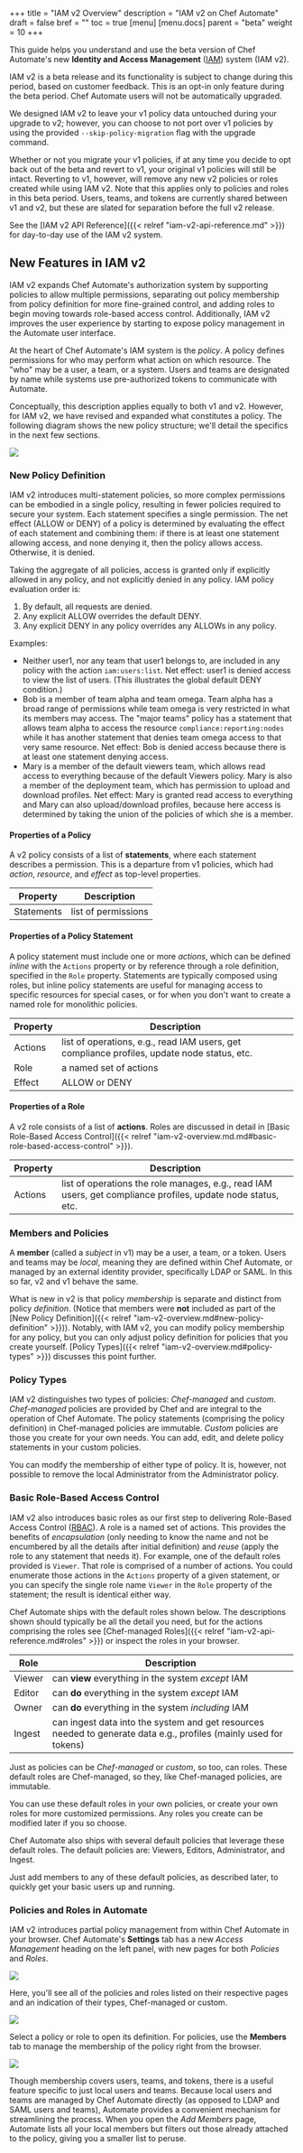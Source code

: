 +++
title = "IAM v2 Overview"
description = "IAM v2 on Chef Automate"
draft = false
bref = ""
toc = true
[menu]
  [menu.docs]
    parent = "beta"
    weight = 10
+++
<!-- Goal
Show the simplest possible experience that most users will experience. We are assuming that experience will be UI only, so present the UI information first followed by CLI information presented in reference format.
-->

This guide helps you understand and use the beta version of Chef Automate's new **Identity and Access Management** ([IAM](https://en.wikipedia.org/wiki/Identity_management)) system (IAM v2).

IAM v2 is a beta release and its functionality is subject to change during this period, based on customer feedback.
This is an opt-in only feature during the beta period.
Chef Automate users will not be automatically upgraded.

We designed IAM v2 to leave your v1 policy data untouched during your upgrade to v2; however, you can choose to not port over v1 policies by using the provided 
`--skip-policy-migration` flag with the upgrade command.

Whether or not you migrate your v1 policies, if at any time you decide to opt back out of the beta and revert to v1, your original v1 policies will still be intact.
Reverting to v1, however, will remove any new v2 policies or roles created while using IAM v2.
Note that this applies only to policies and roles in this beta period. Users, teams, and tokens are currently shared between v1 and v2, but these are slated for separation before the full v2 release.

See the [IAM v2 API Reference]({{< relref "iam-v2-api-reference.md" >}}) for day-to-day use of the IAM v2 system.

## New Features in IAM v2

IAM v2 expands Chef Automate's authorization system by supporting policies to allow multiple permissions, separating out policy membership from policy definition for more fine-grained control, and adding roles to begin moving towards role-based access control.
Additionally, IAM v2 improves the user experience by starting to expose policy management in the Automate user interface.

At the heart of Chef Automate's IAM system is the *policy*.
A policy defines permissions for who may perform what action on which resource.
The "who" may be a user, a team, or a system.
Users and teams are designated by name while systems use pre-authorized tokens to communicate with Automate.

Conceptually, this description applies equally to both v1 and v2.
However, for IAM v2, we have revised and expanded what constitutes a policy.
The following diagram shows the new policy structure; we'll detail the specifics in the next few sections.

![](/images/docs/iam-v2-diagram.png)

### New Policy Definition

IAM v2 introduces multi-statement policies, so more complex permissions can be embodied in a single policy, resulting in fewer policies required to secure your system.
Each statement specifies a single permission.
The net effect (ALLOW or DENY) of a policy is determined by evaluating the effect of each statement and combining them: if there is at least one statement allowing access, and none denying it, then the policy allows access. Otherwise, it is denied.

Taking the aggregate of all policies, access is granted only if explicitly allowed in any policy, and not explicitly denied in any policy.
IAM policy evaluation order is:

1. By default, all requests are denied.
2. Any explicit ALLOW overrides the default DENY.
3. Any explicit DENY in any policy overrides any ALLOWs in any policy.

Examples:

- Neither user1, nor any team that user1 belongs to, are included in any policy with the action `iam:users:list`.
  Net effect: user1 is denied access to view the list of users.
  (This illustrates the global default DENY condition.)
- Bob is a member of team alpha and team omega.
  Team alpha has a broad range of permissions while team omega is very restricted in what its members may access.
  The "major teams" policy has a statement that allows team alpha to access the resource `compliance:reporting:nodes` while it has another statement that denies team omega access to that very same resource.
  Net effect: Bob is denied access because there is at least one statement denying access.
- Mary is a member of the default viewers team, which allows read access to everything because
  of the default Viewers policy.
  Mary is also a member of the deployment team, which has permission to upload and download profiles.
  Net effect: Mary is granted read access to everything and Mary can also upload/download profiles,
  because here access is determined by taking the union of the policies of which she is a member.

#### Properties of a Policy

A v2 policy consists of a list of **statements**, where each statement describes a permission. This is a departure from v1 policies, which had _action_, _resource_, and _effect_ as top-level properties.

Property   | Description
-----------|------------
Statements | list of permissions

#### Properties of a Policy Statement

A policy statement must include one or more *actions*, which can be defined *inline* with the `Actions` property or by reference through a role definition, specified in the `Role` property.
Statements are typically composed using roles, but inline policy statements are useful for managing access to specific resources for special cases, or for when you don't want to create a named role for monolithic policies.

Property   | Description
-----------|-----------------------------
Actions    | list of operations, e.g., read IAM users, get compliance profiles, update node status, etc.
Role       | a named set of actions
Effect     | ALLOW or DENY

#### Properties of a Role

A v2 role consists of a list of **actions**.
Roles are discussed in detail in [Basic Role-Based Access Control]({{< relref "iam-v2-overview.md.md#basic-role-based-access-control" >}}).

Property   | Description
-----------|-----------------------------
Actions    | list of operations the role manages, e.g., read IAM users, get compliance profiles, update node status, etc.

### Members and Policies

A **member**  (called a _subject_ in v1) may be a user, a team, or a token.
Users and teams may be *local*, meaning they are defined within Chef Automate, or managed by an external identity provider, specifically LDAP or SAML.
In this so far, v2 and v1 behave the same.

What is new in v2 is that policy *membership* is separate and distinct from policy *definition*.
(Notice that members were **not** included as part of the [New Policy Definition]({{< relref "iam-v2-overview.md#new-policy-definition" >}})).
Notably, with IAM v2, you can modify policy membership for any policy,
but you can only adjust policy definition for policies that you create yourself.
[Policy Types]({{< relref "iam-v2-overview.md#policy-types" >}}) discusses this point further.

### Policy Types

IAM v2 distinguishes two types of policies: *Chef-managed* and *custom*.
*Chef-managed* policies are provided by Chef and are integral to the operation of Chef Automate. The policy statements (comprising the policy definition) in Chef-managed policies are immutable.
*Custom* policies are those you create for your own needs. You can add, edit, and delete policy statements in your custom policies.

You can modify the membership of either type of policy.
It is, however, not possible to remove the local Administrator from the Administrator policy.

### Basic Role-Based Access Control

IAM v2 also introduces basic roles as our first step to delivering
Role-Based Access Control ([RBAC](https://en.wikipedia.org/wiki/Role-based_access_control)).
A role is a named set of actions.
This provides the benefits of *encapsulation* (only needing to know the name and not be encumbered by all the details after initial definition) and *reuse* (apply the role to any statement that needs it).
For example, one of the default roles provided is `Viewer`.
That role is comprised of a number of actions.
You could enumerate those actions in the `Actions` property of a given statement, or you can specify the single role name `Viewer` in the `Role` property of the statement; the result is identical either way.

Chef Automate ships with the default roles shown below.
The descriptions shown should typically be all the detail you need, but for the actions comprising the roles see [Chef-managed Roles]({{< relref "iam-v2-api-reference.md#roles" >}}) or inspect the roles in your browser.

Role        | Description
------------|------------
Viewer      | can **view** everything in the system *except* IAM
Editor      | can **do** everything in the system *except* IAM
Owner       | can **do** everything in the system *including* IAM
Ingest      | can ingest data into the system and get resources needed to generate data e.g., profiles (mainly used for tokens)

Just as policies can be *Chef-managed* or *custom*, so too, can roles.
These default roles are Chef-managed, so they, like Chef-managed policies, are immutable.

You can use these default roles in your own policies, or create your own roles for more customized permissions.
Any roles you create can be modified later if you so choose.

Chef Automate also ships with several default policies that leverage these default roles.
The default policies are: Viewers, Editors, Administrator, and Ingest.

Just add members to any of these default policies, as described later, to quickly get your basic users up and running.

### Policies and Roles in Automate

<!-- I do not like saying "user interface" because technically that includes the command line, too. But I can live with it if you think that is the lesser of two evils. -->
IAM v2 introduces partial policy management from within Chef Automate in your browser.
Chef Automate's **Settings** tab has a new _Access Management_ heading on the left panel, with new pages for both _Policies_ and _Roles_.

![](/images/docs/admin-policies.png)

Here, you'll see all of the policies and roles listed on their respective pages and an indication of their types, Chef-managed or custom.

![](/images/docs/admin-policies-administrator-access.png)

Select a policy or role to open its definition.
For policies, use the **Members** tab to manage the membership of the policy right from the browser.

![](/images/docs/admin-roles-chef-managed-owner-role.png)

Though membership covers users, teams, and tokens, there is a useful feature specific to just local users and teams.
Because local users and teams are managed by Chef Automate directly (as opposed to LDAP and SAML users and teams), Automate provides a convenient mechanism for streamlining the process.
When you open the _Add Members_ page, Automate lists all your local members but filters out those already attached to the policy, giving you a smaller list to peruse.
